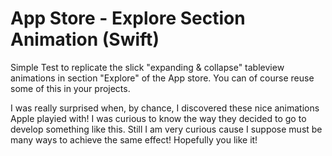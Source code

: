 # App Store - Explore Section Animation (Swift)
Simple Test to replicate the slick "expanding &amp; collapse" tableview animations in section "Explore" of the App store.
You can of course reuse some of this in your projects.

I was really surprised when, by chance, I discovered these nice animations Apple playied with! I was curious to know the way they decided to go to develop something like this.
Still I am very curious cause I suppose must be many ways to achieve the same effect!
Hopefully you like it!





